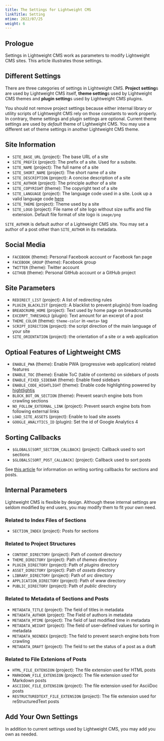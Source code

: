 ```yaml
---
title: The Settings for Lightweight CMS
linkTitle: Setting
mtime: 2022/07/25
weight: 6
---
```


## Prologue

Settings in Lightweight CMS work as parameters to modify Lightweight CMS sites. This article illustrates those settings.

## Different Settings

There are three categories of settings in Lightweight CMS. **Project setting**s are used by Lightweight CMS itself, **theme setting**s used by Lightweight CMS themes and **plugin setting**s used by Lightweight CMS plugins.

You should not remove project settings because either internal library or utility scripts of Lightweight CMS rely on those constants to work properly. In contrary, theme settings and plugin settings are optional. Current theme settings are used by *default* theme of Lightweight CMS. You may use a different set of theme settings in another Lightweight CMS theme.

## Site Information

* `SITE_BASE_URL` (project): The base URL of a site
* `SITE_PREFIX` (project): The prefix of a site. Used for a subsite.
* `SITE_NAME` (project): The full name of a site
* `SITE_SHORT_NAME` (project): The short name of a site
* `SITE_DESCRIPTION` (project): A concise description of a site
* `SITE_AUTHOR` (project): The principle author of a site
* `SITE_COPYRIGHT` (theme): The copyright text of a site
* `SITE_LANGUAGE` (project): The language code used in a site. Look up a valid language code [here](https://github.com/libyal/libfwnt/wiki/Language-Code-identifiers#language-identifiers)
* `SITE_THEME` (project): Theme used by a site
* `SITE_LOGO` (project): File name of site logo without size suffix and file extension. Default file format of site logo is `image/png`

`SITE_AUTHOR` is default author of a Lightweight CMS site. You may set a author of a post other than `SITE_AUTHOR` in its metadata.

## Social Media

* `FACEBOOK` (theme): Personal Facebook account or Facebook fan page
* `FACEBOOK_GROUP` (theme): Facebook group
* `TWITTER` (theme): Twitter account
* `GITHUB` (theme): Personal GitHub account or a GitHub project

## Site Parameters

* `REDIRECT_LIST` (project): A list of redirecting rules
* `PLUGIN_BLACKLIST` (project): A blacklist to prevent plugin(s) from loading
* `BREADCRUMB_HOME` (project): Text used by home page on breadcrumbs
* `EXCERPT_THRESHOLD` (plugin): Text amount for an excerpt of a post
* `THEME_COLOR` (theme): `theme-color` in `<meta>` tag
* `SCRIPT_DIRECTION` (project): the script direction of the main language of your site
* `SITE_ORIENTATION` (project): the orientation of a site or a web application

## Optioal Features of Lightweight CMS

* `ENABLE_PWA` (theme): Enable PWA (progressive web application) related features
* `ENABLE_TOC` (theme): Enable ToC (table of contents) on sidebars of posts
* `ENABLE_FIXED_SIDEBAR` (theme): Enable fixed sidebars
* `ENABLE_CODE_HIGHTLIGHT` (theme): Enable code highlighting powered by [hightlightjs](https://highlightjs.org/)
* `BLOCK_BOT_ON_SECTION` (theme): Prevent search engine bots from crawling sections
* `NO_FOLLOW_EXTERNAL_LINK` (project): Prevent search engine bots from following external links
* `LOAD_SITE_ASSETS` (project): Enable to load site assets
* `GOOGLE_ANALYTICS_ID` (plugin): Set the id of Google Analytics 4

## Sorting Callbacks

* `$GLOBALS[SORT_SECTION_CALLBACK]` (project): Callback used to sort sections
* `$GLOBALS[SORT_POST_CALLBACK]` (project): Callback used to sort posts

See [this article](/howto/how-to-sort-sections-and-posts/) for information on writing sorting callbacks for sections and posts.

## Internal Parameters

Lightweight CMS is flexible by design. Although these internal settings are seldom modified by end users, you may modify them to fit your own need.

### Related to Index Files of Sections

* `SECTION_INDEX` (project): Posts for sections

### Related to Project Structures

* `CONTENT_DIRECTORY` (project): Path of *content* directory
* `THEME_DIRECTORY` (project): Path of *themes* directory
* `PLUGIN_DIRECTORY` (project): Path of *plugins* directory
* `ASSET_DIRECTORY` (project): Path of *assets* directory
* `LIBRARY_DIRECTORY` (project): Path of *src* directory
* `APPLICATION_DIRECTORY` (project): Path of *www* directory
* `PUBLIC_DIRECTORY` (project): Path of *public* directory

### Related to Metadata of Sections and Posts

* `METADATA_TITLE` (project): The field of titles in metadata
* `METADATA_AUTHOR` (project): The Field of authors in metadata
* `METADATA_MTIME` (project): The field of last modified time in metadata
* `METADATA_WEIGHT` (project): The field of user-defined values for sorting in metadata
* `METADATA_NOINDEX` (project): The field to prevent search engine bots from crawling
* `METADATA_DRAFT` (project): The field to set the status of a post as a draft

### Related to File Extenions of Posts

* `HTML_FILE_EXTENSION` (project): The file extension used for HTML posts
* `MARKDOWN_FILE_EXTENSION` (project): The file extension used for Markdown posts
* `ASCIIDOC_FILE_EXTENSION` (project): The file extension used for AsciiDoc posts
* `RESTRUCTUREDTEXT_FILE_EXTENSION` (project): The file extension used for reStructuredText posts

## Add Your Own Settings

In addition to current settings used by Lightweight CMS, you may add you own as needed.
